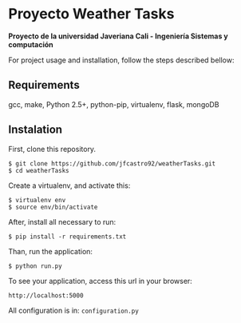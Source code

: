 # Proyecto Weather Tasks

**Proyecto de la universidad Javeriana Cali - Ingeniería Sistemas y computación**

For project usage and installation, follow the steps described bellow:

## Requirements

gcc, make, Python 2.5+, python-pip, virtualenv, flask, mongoDB

## Instalation

First, clone this repository.

    $ git clone https://github.com/jfcastro92/weatherTasks.git
    $ cd weatherTasks

Create a virtualenv, and activate this: 

    $ virtualenv env 
    $ source env/bin/activate

After, install all necessary to run:

    $ pip install -r requirements.txt

Than, run the application:

	$ python run.py

To see your application, access this url in your browser: 

	http://localhost:5000

All configuration is in: `configuration.py`
